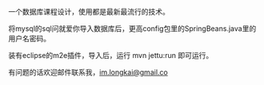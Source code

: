 一个数据库课程设计，使用都是最新最流行的技术。

将mysql的sql问就爱你导入数据库后，更高config包里的SpringBeans.java里的用户名密码。

装有eclipse的m2e插件，导入后，运行 mvn jettu:run 即可运行。

有问题的话欢迎邮件联系我，im.longkai@gmail.co
